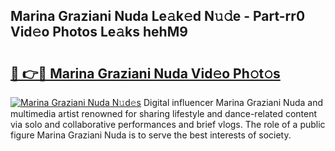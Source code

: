 ## Marina Graziani Nuda Le𝚊k𝚎d N𝚞𝚍e - Part-rr0 Vid𝚎o Photos Le𝚊ks hehM9

# <h2><a href="http://fbb8c8t.evod.top/?m=Marina+Graziani+Nuda">🔗 👉🔴 Marina Graziani Nuda Vid𝚎o Ph𝚘t𝚘s</a></h2>

[![Marina Graziani Nuda N𝚞d𝚎s](https://i.imgur.com/8V9OHl7.gif)](http://fbb8c8t.evod.top/?m=Marina+Graziani+Nuda)
Digital influencer Marina Graziani Nuda and multimedia artist renowned for sharing lifestyle and dance-related content via solo and collaborative performances and brief vlogs. The role of a public figure Marina Graziani Nuda is to serve the best interests of society. 
